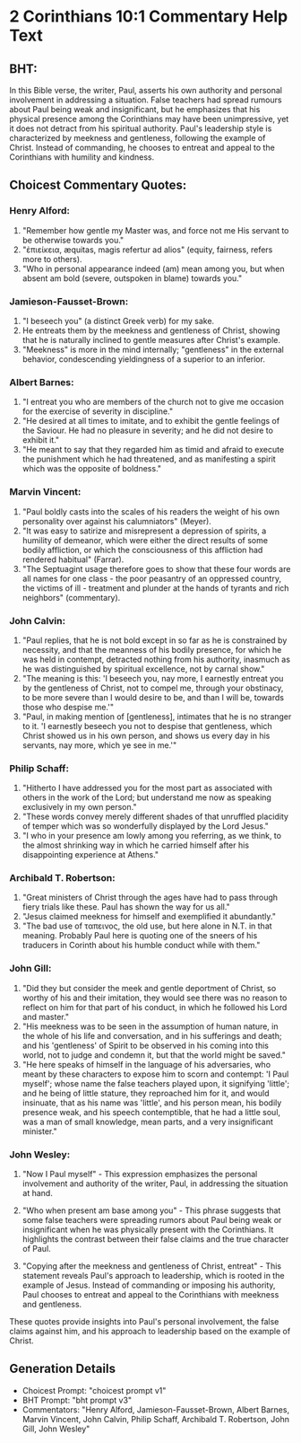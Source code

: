 # 2 Corinthians 10:1 Commentary Help Text

## BHT:
In this Bible verse, the writer, Paul, asserts his own authority and personal involvement in addressing a situation. False teachers had spread rumours about Paul being weak and insignificant, but he emphasizes that his physical presence among the Corinthians may have been unimpressive, yet it does not detract from his spiritual authority. Paul's leadership style is characterized by meekness and gentleness, following the example of Christ. Instead of commanding, he chooses to entreat and appeal to the Corinthians with humility and kindness.

## Choicest Commentary Quotes:
### Henry Alford:
1. "Remember how gentle my Master was, and force not me His servant to be otherwise towards you."
2. "ἐπιείκεια, æquitas, magis refertur ad alios" (equity, fairness, refers more to others).
3. "Who in personal appearance indeed (am) mean among you, but when absent am bold (severe, outspoken in blame) towards you."

### Jamieson-Fausset-Brown:
1. "I beseech you" (a distinct Greek verb) for my sake.
2. He entreats them by the meekness and gentleness of Christ, showing that he is naturally inclined to gentle measures after Christ's example.
3. "Meekness" is more in the mind internally; "gentleness" in the external behavior, condescending yieldingness of a superior to an inferior.

### Albert Barnes:
1. "I entreat you who are members of the church not to give me occasion for the exercise of severity in discipline."
2. "He desired at all times to imitate, and to exhibit the gentle feelings of the Saviour. He had no pleasure in severity; and he did not desire to exhibit it."
3. "He meant to say that they regarded him as timid and afraid to execute the punishment which he had threatened, and as manifesting a spirit which was the opposite of boldness."

### Marvin Vincent:
1. "Paul boldly casts into the scales of his readers the weight of his own personality over against his calumniators" (Meyer).
2. "It was easy to satirize and misrepresent a depression of spirits, a humility of demeanor, which were either the direct results of some bodily affliction, or which the consciousness of this affliction had rendered habitual" (Farrar).
3. "The Septuagint usage therefore goes to show that these four words are all names for one class - the poor peasantry of an oppressed country, the victims of ill - treatment and plunder at the hands of tyrants and rich neighbors" (commentary).

### John Calvin:
1. "Paul replies, that he is not bold except in so far as he is constrained by necessity, and that the meanness of his bodily presence, for which he was held in contempt, detracted nothing from his authority, inasmuch as he was distinguished by spiritual excellence, not by carnal show."
2. "The meaning is this: 'I beseech you, nay more, I earnestly entreat you by the gentleness of Christ, not to compel me, through your obstinacy, to be more severe than I would desire to be, and than I will be, towards those who despise me.'"
3. "Paul, in making mention of [gentleness], intimates that he is no stranger to it. 'I earnestly beseech you not to despise that gentleness, which Christ showed us in his own person, and shows us every day in his servants, nay more, which ye see in me.'"

### Philip Schaff:
1. "Hitherto I have addressed you for the most part as associated with others in the work of the Lord; but understand me now as speaking exclusively in my own person."
2. "These words convey merely different shades of that unruffled placidity of temper which was so wonderfully displayed by the Lord Jesus."
3. "I who in your presence am lowly among you referring, as we think, to the almost shrinking way in which he carried himself after his disappointing experience at Athens."

### Archibald T. Robertson:
1. "Great ministers of Christ through the ages have had to pass through fiery trials like these. Paul has shown the way for us all."
2. "Jesus claimed meekness for himself and exemplified it abundantly."
3. "The bad use of ταπεινος, the old use, but here alone in N.T. in that meaning. Probably Paul here is quoting one of the sneers of his traducers in Corinth about his humble conduct while with them."

### John Gill:
1. "Did they but consider the meek and gentle deportment of Christ, so worthy of his and their imitation, they would see there was no reason to reflect on him for that part of his conduct, in which he followed his Lord and master." 
2. "His meekness was to be seen in the assumption of human nature, in the whole of his life and conversation, and in his sufferings and death; and his 'gentleness' of Spirit to be observed in his coming into this world, not to judge and condemn it, but that the world might be saved."
3. "He here speaks of himself in the language of his adversaries, who meant by these characters to expose him to scorn and contempt: 'I Paul myself'; whose name the false teachers played upon, it signifying 'little'; and he being of little stature, they reproached him for it, and would insinuate, that as his name was 'little', and his person mean, his bodily presence weak, and his speech contemptible, that he had a little soul, was a man of small knowledge, mean parts, and a very insignificant minister."

### John Wesley:
1. "Now I Paul myself" - This expression emphasizes the personal involvement and authority of the writer, Paul, in addressing the situation at hand.

2. "Who when present am base among you" - This phrase suggests that some false teachers were spreading rumors about Paul being weak or insignificant when he was physically present with the Corinthians. It highlights the contrast between their false claims and the true character of Paul.

3. "Copying after the meekness and gentleness of Christ, entreat" - This statement reveals Paul's approach to leadership, which is rooted in the example of Jesus. Instead of commanding or imposing his authority, Paul chooses to entreat and appeal to the Corinthians with meekness and gentleness.

These quotes provide insights into Paul's personal involvement, the false claims against him, and his approach to leadership based on the example of Christ.


## Generation Details
- Choicest Prompt: "choicest prompt v1"
- BHT Prompt: "bht prompt v3"
- Commentators: "Henry Alford, Jamieson-Fausset-Brown, Albert Barnes, Marvin Vincent, John Calvin, Philip Schaff, Archibald T. Robertson, John Gill, John Wesley"
